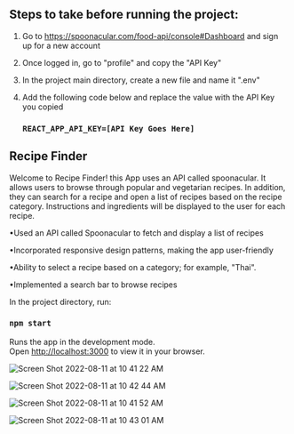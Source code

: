 ## Steps to take before running the project:

1. Go to https://spoonacular.com/food-api/console#Dashboard and sign up for a new account
2. Once logged in, go to "profile" and copy the "API Key"
3. In the project main directory, create a new file and name it ".env"
4. Add the following code below and replace the value with the API Key you copied

   ### `REACT_APP_API_KEY=[API Key Goes Here]`
   

## Recipe Finder

Welcome to Recipe Finder! this App uses an API called spoonacular. It allows users to browse through popular and vegetarian recipes. In addition, they can search for a recipe and open a list of recipes based on the recipe category. Instructions and ingredients will be displayed to the user for each recipe. 

•Used an API called Spoonacular to fetch and display a list of recipes

•Incorporated responsive design patterns, making the app user-friendly

•Ability to select a recipe based on a category; for example, "Thai".

•Implemented a search bar to browse recipes

In the project directory, run:

### `npm start`

Runs the app in the development mode.\
Open [http://localhost:3000](http://localhost:3000) to view it in your browser.

![Screen Shot 2022-08-11 at 10 41 22 AM](https://user-images.githubusercontent.com/68364641/184198469-9c9f2595-eeaf-48b6-8aaf-e8a6d5cf0a27.png)

![Screen Shot 2022-08-11 at 10 42 44 AM](https://user-images.githubusercontent.com/68364641/184198751-2824595b-f262-41ff-ba49-210c8306ad65.png)

![Screen Shot 2022-08-11 at 10 41 52 AM](https://user-images.githubusercontent.com/68364641/184198593-2eb8f52d-8ed6-4995-9ccc-e54870ee1350.png)

![Screen Shot 2022-08-11 at 10 43 01 AM](https://user-images.githubusercontent.com/68364641/184198817-6aaa8140-590a-4f59-85e4-952be136d689.png)
